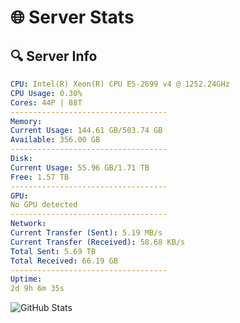 # 🌐 Server Stats
## 🔍 Server Info
```yaml
CPU: Intel(R) Xeon(R) CPU E5-2699 v4 @ 1252.24GHz
CPU Usage: 0.30%
Cores: 44P | 88T
-----------------------------------
Memory:
Current Usage: 144.61 GB/503.74 GB
Available: 356.00 GB
-----------------------------------
Disk:
Current Usage: 55.96 GB/1.71 TB
Free: 1.57 TB
-----------------------------------
GPU:
No GPU detected
-----------------------------------
Network:
Current Transfer (Sent): 5.19 MB/s
Current Transfer (Received): 58.68 KB/s
Total Sent: 5.69 TB
Total Received: 66.19 GB
-----------------------------------
Uptime:
2d 9h 6m 35s
```
![GitHub Stats](https://img.shields.io/badge/Updated-2025-03-10_06:29:24-blue)